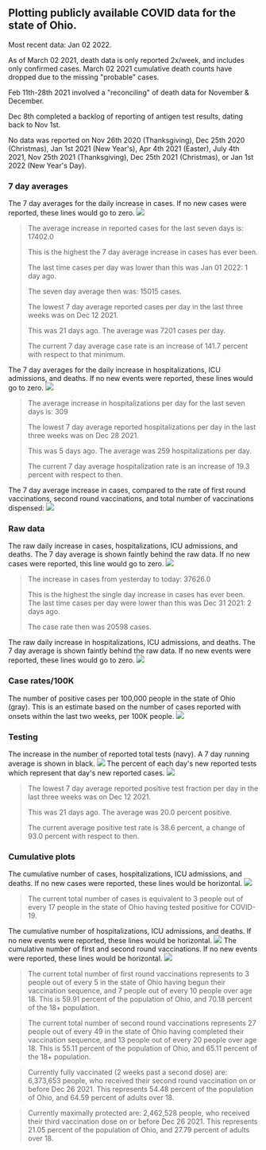## Plotting publicly available COVID data for the state of Ohio. 

Most recent data: Jan 02 2022. 

As of March 02 2021, death data is only reported 2x/week, and includes only confirmed cases. March 02 2021 cumulative death counts have dropped due to the missing "probable" cases.

Feb 11th-28th 2021 involved a "reconciling" of death data for November & December.

Dec 8th completed a backlog of reporting of antigen test results, dating back to Nov 1st.

No data was reported on Nov 26th 2020 (Thanksgiving), Dec 25th 2020 (Christmas), Jan 1st 2021 (New Year's), Apr 4th 2021 (Easter), July 4th 2021, Nov 25th 2021 (Thanksgiving), Dec 25th 2021 (Christmas), or Jan 1st 2022 (New Year's Day).
### 7 day averages
The 7 day averages for the daily increase in cases. If no new cases were reported, these lines would go to zero.
![](7dayaverage_cases.png)

>The average increase in reported cases for the last seven days is: 17402.0
>
>This is the highest the 7 day average increase in cases has ever been.
>
>The last time cases per day was lower than this was Jan 01 2022: 1 day ago.
>
>The seven day average then was: 15015 cases.
>
>The lowest 7 day average reported cases per day in the last three weeks was on Dec 12 2021.
>
>This was 21 days ago. The average was 7201 cases per day.
>
>The current 7 day average case rate is an increase of 141.7 percent with respect to that minimum.

The 7 day averages for the daily increase in hospitalizations, ICU admissions, and deaths. If no new events were reported, these lines would go to zero.
![](7dayaverage_hospital.png)

>The average increase in hospitalizations per day for the last seven days is: 309
>
>The lowest 7 day average reported hospitalizations per day in the last three weeks was on Dec 28 2021.
>
>This was 5 days ago. The average was 259 hospitalizations per day.
>
>The current 7 day average hospitalization rate is an increase of 19.3 percent with respect to then.

The 7 day average increase in cases, compared to the rate of first round vaccinations, second round vaccinations, and total number of vaccinations dispensed:
![](DailyVaccinationsCases.png)

### Raw data
The raw daily increase in cases, hospitalizations, ICU admissions, and deaths. The 7 day average is shown faintly behind the raw data. If no new cases were reported, this line would go to zero.
![](DailyCases.png)

>The increase in cases from yesterday to today: 37626.0 
>
>This is the highest the single day increase in cases has ever been.
>The last time cases per day were lower than this was Dec 31 2021: 2 days ago. 
>
>The case rate then was 20598 cases.

The raw daily increase in hospitalizations, ICU admissions, and deaths. The 7 day average is shown faintly behind the raw data. If no new events were reported, these lines would go to zero.
![](DailyHospitalizations.png)

### Case rates/100K 

The number of positive cases per 100,000 people in the state of Ohio (gray). This is an estimate based on the number of cases reported with onsets within the last two weeks, per 100K people.
![](7dayaverage_rate.png)
### Testing

The increase in the number of reported total tests (navy). A 7 day running average is shown in black.
![](DailyTests.png)
The percent of each day's new reported tests which represent that day's new reported cases.
![](percentpositive_tests.png)

>The lowest 7 day average reported positive test fraction per day in the last three weeks was on Dec 12 2021.
>
>This was 21 days ago. The average was 20.0 percent positive. 
>
>The current average positive test rate is 38.6 percent, a change of 93.0 percent with respect to then. 

### Cumulative plots
The cumulative number of cases, hospitalizations, ICU admissions, and deaths. If no new cases were reported, these lines would be horizontal.
![](Cases.png)

>The current total number of cases is equivalent to 3 people out of every 17 people in the state of Ohio having tested positive for COVID-19.

The cumulative number of hospitalizations, ICU admissions, and deaths. If no new events were reported, these lines would be horizontal.
![](Hospitalizations.png)
The cumulative number of first and second round vaccinations. If no new events were reported, these lines would be horizontal.
![](Vaccinations.png)

>The current total number of first round vaccinations represents to 3 people out of every 5 in the state of Ohio having begun their vaccination sequence, and 7 people out of every 10 people over age 18.
 >This is 59.91 percent of the population of Ohio, and 70.18 percent of the 18+ population.

>The current total number of second round vaccinations represents 27 people out of every 49 in the state of Ohio having completed their vaccination sequence, and 13 people out of every 20 people over age 18. 
>This is 55.11 percent of the population of Ohio, and 65.11 percent of the 18+ population.

>Currently fully vaccinated (2 weeks past a second dose) are: 6,373,653 people, who received their second round vaccination on or before Dec 26 2021.
>This represents 54.48 percent of the population of Ohio, and 64.59 percent of adults over 18.

>Currently maximally protected are: 2,462,528 people, who received their third vaccination dose on or before Dec 26 2021.
>This represents 21.05 percent of the population of Ohio, and 27.79 percent of adults over 18.

